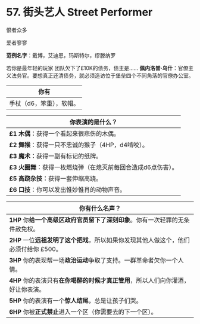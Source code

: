 # 57. 街头艺人 Street Performer
恨者众多

爱者寥寥

**范例名字**：戴博，艾迪恩，玛斯特尔，缪滕纳罗

若你是最年轻的玩家
团队欠下了£10K的债务，债主是……
**佩内洛普·乌什**：官僚主义法务官。要想真正还清债务，就必须造访位于堡垒四个不同角落的官僚办公室。

| 你有                     |
| ------------------------ |
| 手杖（d6，笨重），软帽。 |

| 你表演的是什么？                                             |
| ------------------------------------------------------------ |
| **£1** **木偶**：获得一个看起来很悲伤的木偶。                |
| **£2** **舞猴**：获得一只不忠诚的猴子（4HP，d4啃咬）。       |
| **£3** **魔术**：获得一副有标记的纸牌。                      |
| **£3** **火圈舞**：获得一枚燃烧弹（在熄灭前每回合造成d6点伤害）。 |
| **£5** **高跷杂技**：获得一套伸缩高跷。                      |
| **£6** **口技**：你可以发出惟妙惟肖的动物声音。              |

| 你有什么名声？                                               |
| ------------------------------------------------------------ |
| **1HP** 你**给一个高级区政府官员留下了深刻印象**。你有一次轻罪的无条件赦免权。 |
| **2HP** 一位**远祖发明了这个把戏**，所以如果你发现其他人做这个，他们必须付给你 £500。 |
| **3HP** 你的表现帮一场**政治运动**争取了支持。一群革命者欠你一个人情。 |
| **4HP** 你的表演只有**在你喝醉的时候才真正管用**，所以人们向你灌酒，好让你表演。 |
| **5HP** 你的表演有一个**惊人结尾**，总是让孩子们哭。         |
| **6HP** 你被**正式禁止**进入一个区（你需要去的下一个区）。   |